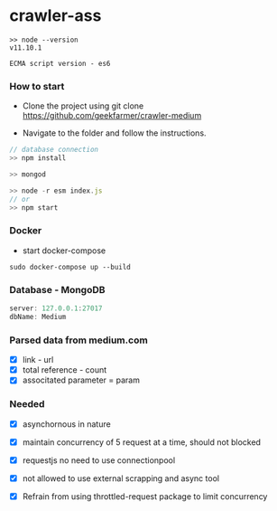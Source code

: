 # crawler-ass

```shell
>> node --version
v11.10.1

ECMA script version - es6
```
### How to start

* Clone the project using git clone https://github.com/geekfarmer/crawler-medium

* Navigate to the folder and follow the instructions.

```javascript
// database connection
>> npm install

>> mongod

>> node -r esm index.js
// or
>> npm start
```

### Docker

* start docker-compose
```
sudo docker-compose up --build
```

### Database - MongoDB
```javascript
server: 127.0.0.1:27017
dbName: Medium
```

### Parsed data from medium.com

- [x] link - url
- [x] total reference - count
- [x] associtated parameter = param

### Needed 

- [x] asynchornous in nature
- [x] maintain concurrency of 5 request at a time, should not blocked
- [x] requestjs no need to use connectionpool
- [x] not allowed to use external scrapping and async tool
- [x] Refrain from using throttled-request package to limit concurrency



